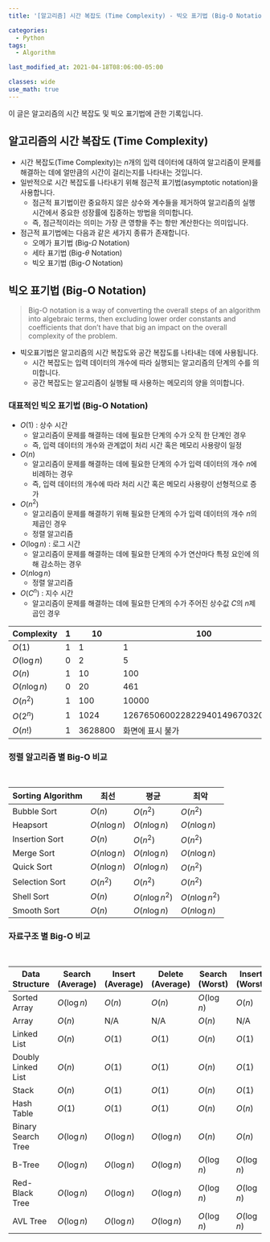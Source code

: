 ```yaml
---
title: '[알고리즘] 시간 복잡도 (Time Complexity) - 빅오 표기법 (Big-O Notation)'

categories:
  - Python
tags:
  - Algorithm

last_modified_at: 2021-04-18T08:06:00-05:00

classes: wide
use_math: true
---
```


이 글은 알고리즘의 시간 복잡도 및 빅오 표기법에 관한 기록입니다.

## 알고리즘의 시간 복잡도 (Time Complexity)

- 시간 복잡도(Time Complexity)는 $n$개의 입력 데이터에 대하여 알고리즘이 문제를 해결하는 데에 얼만큼의 시간이 걸리는지를 나타내는 것입니다.
- 일반적으로 시간 복잡도를 나타내기 위해 점근적 표기법(asymptotic notation)을 사용합니다.
  - 점근적 표기법이란 중요하지 않은 상수와 계수들을 제거하여 알고리즘의 실행시간에서 중요한 성장률에 집중하는 방법을 의미합니다.
  - 즉, 점근적이라는 의미는 가장 큰 영향을 주는 항만 계산한다는 의미입니다.
- 점근적 표기법에는 다음과 같은 세가지 종류가 존재합니다.
  - 오메가 표기법 (Big-$\Omega$ Notation)
  - 세타 표기법 (Big-$\theta$ Notation)
  - 빅오 표기법 (Big-$O$ Notation)

## 빅오 표기법 (Big-O Notation)

> Big-O notation is a way of converting the overall steps of an algorithm into algebraic terms, then excluding lower order constants and coefficients that don’t have that big an impact on the overall complexity of the problem.

- 빅오표기법은 알고리즘의 시간 복잡도와 공간 복잡도를 나타내는 데에 사용됩니다.
  - 시간 복잡도는 입력 데이터의 개수에 따라 실행되는 알고리즘의 단계의 수를 의미합니다.
  - 공간 복잡도는 알고리즘이 실행될 때 사용하는 메모리의 양을 의미합니다.

### 대표적인 빅오 표기법 (Big-O Notation)

- $O(1)$ : 상수 시간
  - 알고리즘이 문제를 해결하는 데에 필요한 단계의 수가 오직 한 단계인 경우
  - 즉, 입력 데이터의 개수와 관계없이 처리 시간 혹은 메모리 사용량이 일정
- $O(n)$
  - 알고리즘이 문제를 해결하는 데에 필요한 단계의 수가 입력 데이터의 개수 $n$에 비례하는 경우
  - 즉, 입력 데이터의 개수에 따라 처리 시간 혹은 메모리 사용량이 선형적으로 증가
- $O(n^2)$
  - 알고리즘이 문제를 해결하기 위해 필요한 단계의 수가 입력 데이터의 개수 $n$의 제곱인 경우
  - 정렬 알고리즘
- $O(\log n)$ : 로그 시간
  - 알고리즘이 문제를 해결하는 데에 필요한 단계의 수가 연산마다 특정 요인에 의해 감소하는 경우
- $O(n \log n)$
  - 정렬 알고리즘
- $O(C^n)$ : 지수 시간
  - 알고리즘이 문제를 해결하는 데에 필요한 단계의 수가 주어진 상수값 $C$의 $n$제곱인 경우

|Complexity   |1|10|100|
|-------------|-|--|---|
|$O(1)$       |1|1 |1|
|$O(\log n)$  |0|2 |5|
|$O(n)$       |1|10|100|
|$O(n \log n)$|0|20|461|
|$O(n^2)$     |1|100|10000|
|$O(2^n)$     |1|1024|1267650600228229401496703205376|
|$O(n!)$      |1|3628800|화면에 표시 불가|

### 정렬 알고리즘 별 Big-O 비교

<br>

|Sorting Algorithm|최선|평균|최악|
|--------------|-------------|---------------|--------------|
|Bubble Sort   |$O(n)$       |$O(n^2)$       |$O(n^2)$      |
|Heapsort      |$O(n \log n)$|$O(n \log n)$  |$O(n \log n)$ |
|Insertion Sort|$O(n)$       |$O(n^2)$       |$O(n^2)$      |
|Merge Sort    |$O(n \log n)$|$O(n \log n)$  |$O(n \log n)$ |
|Quick Sort    |$O(n \log n)$|$O(n \log n)$  |$O(n^2)$      |
|Selection Sort|$O(n^2)$     |$O(n^2)$       |$O(n^2)$      |
|Shell Sort    |$O(n)$       |$O(n \log n^2)$|$O(n \log n^2)$|
|Smooth Sort   |$O(n)$       |$O(n \log n)$  |$O(n \log n)$  |

### 자료구조 별 Big-O 비교

<br>

|Data Structure|Search (Average)|Insert (Average)|Delete (Average)|Search (Worst)|Insert (Worst)|Delete (Worst)|
|------------------|-----------|-----------|-----------|-----------|-----------|-----------|
|Sorted Array      |$O(\log n)$|$O(n)$     |$O(n)$     |$O(\log n)$|$O(n)$     |$O(n)$     |
|Array             |$O(n)$     |N/A        |N/A        |$O(n)$     |N/A        |N/A        |
|Linked List       |$O(n)$     |$O(1)$     |$O(1)$     |$O(n)$     |$O(1)$     |$O(1)$     |
|Doubly Linked List|$O(n)$     |$O(1)$     |$O(1)$     |$O(n)$     |$O(1)$     |$O(1)$     |
|Stack             |$O(n)$     |$O(1)$     |$O(1)$     |$O(n)$     |$O(1)$     |$O(1)$     |
|Hash Table        |$O(1)$     |$O(1)$     |$O(1)$     |$O(n)$     |$O(n)$     |$O(n)$     |
|Binary Search Tree|$O(\log n)$|$O(\log n)$|$O(\log n)$|$O(n)$     |$O(n)$     |$O(n)$     |
|B-Tree            |$O(\log n)$|$O(\log n)$|$O(\log n)$|$O(\log n)$|$O(\log n)$|$O(\log n)$|
|Red-Black Tree    |$O(\log n)$|$O(\log n)$|$O(\log n)$|$O(\log n)$|$O(\log n)$|$O(\log n)$|
|AVL Tree          |$O(\log n)$|$O(\log n)$|$O(\log n)$|$O(\log n)$|$O(\log n)$|$O(\log n)$|
